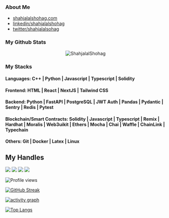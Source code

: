 ### About Me
- [shahjalalshohag.com](https://shahjalalshohag.com/)
- [linkedin/shahjalalshohag](https://www.linkedin.com/in/shahjalalshohag/)
- [twitter/shahjalalsohag](https://twitter.com/shahjalalsohag)

### My Github Stats
<p align="center"> <img src="https://github-readme-stats.vercel.app/api?username=ShahjalalShohag&show_icons=true&count_private=true&theme=dark" alt="ShahjalalShohag" />

### My Stacks
#### Languages: C++ | Python | Javascript | Typescript | Solidity 

#### Frontend: HTML | React | NextJS | Tailwind CSS

#### Backend: Python | FastAPI | PostgreSQL | JWT Auth | Pandas | Pydantic | Sentry | Redis | Pytest

#### Blockchain/Smart Contracts: Solidity | Javascript | Typescript | Remix | Hardhat | Moralis | Web3uikit | Ethers | Mocha | Chai | Waffle | ChainLink | Typechain

#### Others: Git | Docker | Latex | Linux

## My Handles
 [<img src="https://img.shields.io/badge/ShahjalalShohag-151515?style=for-the-badge&logo=linkedin&logoColor=white">](https://www.linkedin.com/in/shahjalal-shohag-394332156/)
 [<img src="https://img.shields.io/badge/ShahjalalShohag-151515?style=for-the-badge&logo=SVG&logoColor=79740e">](https://profile-summary-for-github.com/user/ShahjalalShohag) 
 [<img src="https://img.shields.io/badge/YouKn0wWho-151515?style=for-the-badge&logo=SVG&logoColor=79740e">](https://codeforces.com/profile/YouKn0wWho) 
 [<img src="https://img.shields.io/badge/sjshohag-151515?style=for-the-badge&logo=SVG&logoColor=79740e">](https://www.codechef.com/users/sjshohag) 

![Profile views](https://gpvc.arturio.dev/ShahjalalShohag)
 
<!--  CONTRIBUTION AND STREAK BLOCK -->
 [![GitHub Streak](https://github-readme-streak-stats.herokuapp.com/?user=ShahjalalShohag&currStreakNum=2FD3EB&fire=pink&sideLabels=F00&theme=nightowl)](https://git.io/streak-stats)
 
 <!-- ACTIVITY GRAPH TRACKER -->
[![activity graph](https://activity-graph.herokuapp.com/graph?username=ShahjalalShohag&theme=react-dark)](https://github.com/ShahjalalShohag/github-readme-activity-graph)
 
 <!--  TOP LANGUAGES STATISTICS -->
 [![Top Langs](https://github-readme-stats.vercel.app/api/top-langs/?username=ShahjalalShohag&theme=dark&layout=compact&align=right&width=40%)](https://github.com/ShahjalalShohag/github-readme-stats)
